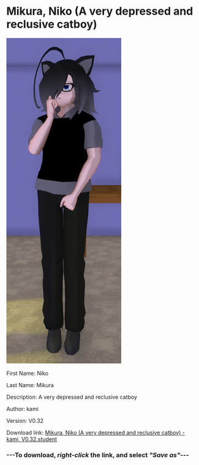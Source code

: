 # Mikura, Niko (A very depressed and reclusive catboy)

<img src = "https://raw.githubusercontent.com/Arbiter1223/Daigaku-Gurashi-Custom-Students/master/Students/Files/Mikura%2C%20Niko%20(A%20very%20depressed%20and%20reclusive%20catboy).png">

First Name: Niko

Last Name: Mikura

Description: A very depressed and reclusive catboy

Author: kami

Version: V0.32

Download link: <a href="https://raw.githubusercontent.com/Arbiter1223/Daigaku-Gurashi-Custom-Students/master/Students/Files/Mikura%2C%20Niko%20(A%20very%20depressed%20and%20reclusive%20catboy)%20-%20kami%2C%20V0.32.student">Mikura, Niko (A very depressed and reclusive catboy) - kami, V0.32.student</a>

### ---**To download, _right-click_ the link, and select _"Save as"_**---
